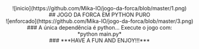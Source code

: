 <center>![inicio](https://github.com/Mika-IO/jogo-da-forca/blob/master/1.png)</center>

<center>## JOGO DA FORCA EM PYTHON PURO</center>

<center>![enforcado](https://github.com/Mika-IO/jogo-da-forca/blob/master/3.png)</center>

<center>### A única dependência é python... Execute o jogo com:</center>

<center>*python main.py*</center>


<center>### ***HAVE A FUN AND ENJOY!!!***</center>
